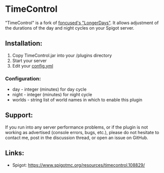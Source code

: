 # TimeControl

"TimeControl" is a fork of [foncused's "LongerDays"](https://github.com/foncused/LongerDays).
It allows adjustment of the durations of the day and night cycles on your Spigot server.

## Installation:

1. Copy TimeControl.jar into your /plugins directory
2. Start your server
3. Edit your [config.yml](src/main/resources/config.yml)

### Configuration:

-   day - integer (minutes) for day cycle
-   night - integer (minutes) for night cycle
-   worlds - string list of world names in which to enable this plugin

## Support:

If you run into any server performance problems, or if the plugin is not working as advertised (console errors, bugs, etc.), please do not hesitate to contact me, post in the discussion thread, or open an issue on GitHub.

## Links:

-   Spigot: https://www.spigotmc.org/resources/timecontrol.108829/
